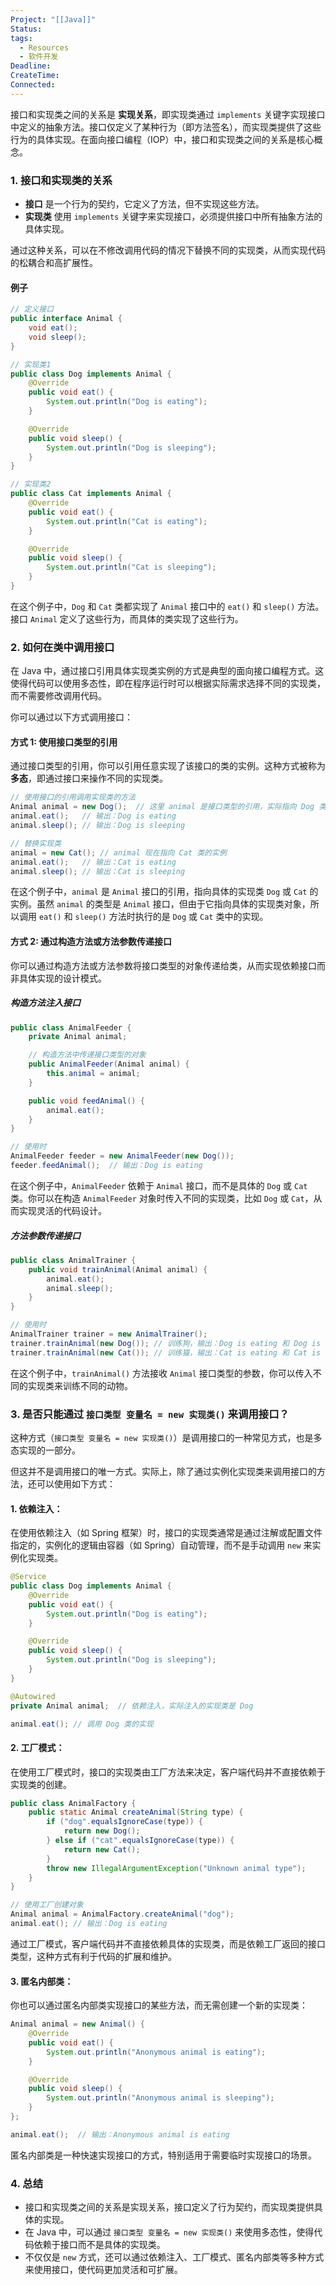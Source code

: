 ```yaml
---
Project: "[[Java]]"
Status: 
tags:
  - Resources
  - 软件开发
Deadline: 
CreateTime: 
Connected:
---
```


接口和实现类之间的关系是 **实现关系**，即实现类通过 `implements` 关键字实现接口中定义的抽象方法。接口仅定义了某种行为（即方法签名），而实现类提供了这些行为的具体实现。在面向接口编程（IOP）中，接口和实现类之间的关系是核心概念。

### 1. 接口和实现类的关系

- **接口** 是一个行为的契约，它定义了方法，但不实现这些方法。
- **实现类** 使用 `implements` 关键字来实现接口，必须提供接口中所有抽象方法的具体实现。
  
通过这种关系，可以在不修改调用代码的情况下替换不同的实现类，从而实现代码的松耦合和高扩展性。

#### 例子

```java
// 定义接口
public interface Animal {
    void eat();
    void sleep();
}

// 实现类1
public class Dog implements Animal {
    @Override
    public void eat() {
        System.out.println("Dog is eating");
    }

    @Override
    public void sleep() {
        System.out.println("Dog is sleeping");
    }
}

// 实现类2
public class Cat implements Animal {
    @Override
    public void eat() {
        System.out.println("Cat is eating");
    }

    @Override
    public void sleep() {
        System.out.println("Cat is sleeping");
    }
}
```

在这个例子中，`Dog` 和 `Cat` 类都实现了 `Animal` 接口中的 `eat()` 和 `sleep()` 方法。接口 `Animal` 定义了这些行为，而具体的类实现了这些行为。

### 2. 如何在类中调用接口

在 Java 中，通过接口引用具体实现类实例的方式是典型的面向接口编程方式。这使得代码可以使用多态性，即在程序运行时可以根据实际需求选择不同的实现类，而不需要修改调用代码。

你可以通过以下方式调用接口：

#### 方式 1: 使用接口类型的引用

通过接口类型的引用，你可以引用任意实现了该接口的类的实例。这种方式被称为 **多态**，即通过接口来操作不同的实现类。

```java
// 使用接口的引用调用实现类的方法
Animal animal = new Dog();  // 这里 animal 是接口类型的引用，实际指向 Dog 类的实例
animal.eat();   // 输出：Dog is eating
animal.sleep(); // 输出：Dog is sleeping

// 替换实现类
animal = new Cat(); // animal 现在指向 Cat 类的实例
animal.eat();   // 输出：Cat is eating
animal.sleep(); // 输出：Cat is sleeping
```

在这个例子中，`animal` 是 `Animal` 接口的引用，指向具体的实现类 `Dog` 或 `Cat` 的实例。虽然 `animal` 的类型是 `Animal` 接口，但由于它指向具体的实现类对象，所以调用 `eat()` 和 `sleep()` 方法时执行的是 `Dog` 或 `Cat` 类中的实现。

#### 方式 2: 通过构造方法或方法参数传递接口

你可以通过构造方法或方法参数将接口类型的对象传递给类，从而实现依赖接口而非具体实现的设计模式。

##### 构造方法注入接口

```java
public class AnimalFeeder {
    private Animal animal;

    // 构造方法中传递接口类型的对象
    public AnimalFeeder(Animal animal) {
        this.animal = animal;
    }

    public void feedAnimal() {
        animal.eat();
    }
}

// 使用时
AnimalFeeder feeder = new AnimalFeeder(new Dog());
feeder.feedAnimal();  // 输出：Dog is eating
```

在这个例子中，`AnimalFeeder` 依赖于 `Animal` 接口，而不是具体的 `Dog` 或 `Cat` 类。你可以在构造 `AnimalFeeder` 对象时传入不同的实现类，比如 `Dog` 或 `Cat`，从而实现灵活的代码设计。

##### 方法参数传递接口

```java
public class AnimalTrainer {
    public void trainAnimal(Animal animal) {
        animal.eat();
        animal.sleep();
    }
}

// 使用时
AnimalTrainer trainer = new AnimalTrainer();
trainer.trainAnimal(new Dog()); // 训练狗，输出：Dog is eating 和 Dog is sleeping
trainer.trainAnimal(new Cat()); // 训练猫，输出：Cat is eating 和 Cat is sleeping
```

在这个例子中，`trainAnimal()` 方法接收 `Animal` 接口类型的参数，你可以传入不同的实现类来训练不同的动物。

### 3. 是否只能通过 `接口类型 变量名 = new 实现类()` 来调用接口？

这种方式（`接口类型 变量名 = new 实现类()`）是调用接口的一种常见方式，也是多态实现的一部分。

但这并不是调用接口的唯一方式。实际上，除了通过实例化实现类来调用接口的方法，还可以使用如下方式：

#### 1. **依赖注入**：

在使用依赖注入（如 Spring 框架）时，接口的实现类通常是通过注解或配置文件指定的，实例化的逻辑由容器（如 Spring）自动管理，而不是手动调用 `new` 来实例化实现类。

```java
@Service
public class Dog implements Animal {
    @Override
    public void eat() {
        System.out.println("Dog is eating");
    }

    @Override
    public void sleep() {
        System.out.println("Dog is sleeping");
    }
}

@Autowired
private Animal animal;  // 依赖注入，实际注入的实现类是 Dog

animal.eat(); // 调用 Dog 类的实现
```

#### 2. **工厂模式**：

在使用工厂模式时，接口的实现类由工厂方法来决定，客户端代码并不直接依赖于实现类的创建。

```java
public class AnimalFactory {
    public static Animal createAnimal(String type) {
        if ("dog".equalsIgnoreCase(type)) {
            return new Dog();
        } else if ("cat".equalsIgnoreCase(type)) {
            return new Cat();
        }
        throw new IllegalArgumentException("Unknown animal type");
    }
}

// 使用工厂创建对象
Animal animal = AnimalFactory.createAnimal("dog");
animal.eat(); // 输出：Dog is eating
```

通过工厂模式，客户端代码并不直接依赖具体的实现类，而是依赖工厂返回的接口类型，这种方式有利于代码的扩展和维护。

#### 3. **匿名内部类**：

你也可以通过匿名内部类实现接口的某些方法，而无需创建一个新的实现类：

```java
Animal animal = new Animal() {
    @Override
    public void eat() {
        System.out.println("Anonymous animal is eating");
    }

    @Override
    public void sleep() {
        System.out.println("Anonymous animal is sleeping");
    }
};

animal.eat();  // 输出：Anonymous animal is eating
```

匿名内部类是一种快速实现接口的方式，特别适用于需要临时实现接口的场景。

### 4. 总结

- 接口和实现类之间的关系是实现关系，接口定义了行为契约，而实现类提供具体的实现。
- 在 Java 中，可以通过 `接口类型 变量名 = new 实现类()` 来使用多态性，使得代码依赖于接口而不是具体的实现类。
- 不仅仅是 `new` 方式，还可以通过依赖注入、工厂模式、匿名内部类等多种方式来使用接口，使代码更加灵活和可扩展。